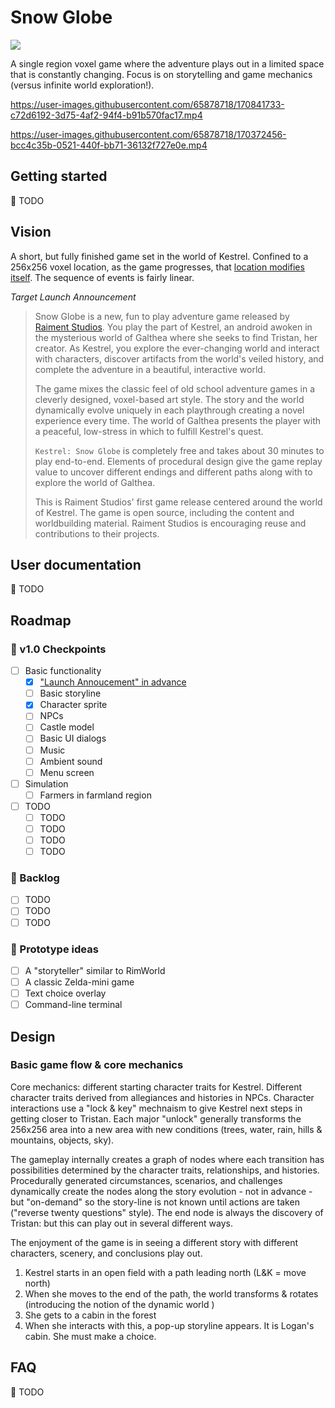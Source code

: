 # Snow Globe

[![](https://img.shields.io/badge/feedback-welcome!-1a6)](https://github.com/raiment-studios/monorepo/discussions)

A single region voxel game where the adventure plays out in a limited space that is constantly changing. Focus is on storytelling and game mechanics (versus infinite world exploration!).

https://user-images.githubusercontent.com/65878718/170841733-c72d6192-3d75-4af2-94f4-b91b570fac17.mp4

https://user-images.githubusercontent.com/65878718/170372456-bcc4c35b-0521-440f-bb71-36132f727e0e.mp4

## Getting started

🚧 TODO

## Vision

A short, but fully finished game set in the world of Kestrel. Confined to a 256x256 voxel location, as the game progresses, that [location modifies itself](https://twitter.com/RidleyWinters/status/1528219337659600896). The sequence of events is fairly linear.

_Target Launch Announcement_

> Snow Globe is a new, fun to play adventure game released by [Raiment Studios](https://raiment-studios.github.io/). You play the part of Kestrel, an android awoken in the mysterious world of Galthea where she seeks to find Tristan, her creator. As Kestrel, you explore the ever-changing world and interact with characters, discover artifacts from the world's veiled history, and complete the adventure in a beautiful, interactive world.
>
> The game mixes the classic feel of old school adventure games in a cleverly designed, voxel-based art style. The story and the world dynamically evolve uniquely in each playthrough creating a novel experience every time. The world of Galthea presents the player with a peaceful, low-stress in which to fulfill Kestrel's quest.
>
> `Kestrel: Snow Globe` is completely free and takes about 30 minutes to play end-to-end. Elements of procedural design give the game replay value to uncover different endings and different paths along with to explore the world of Galthea.
>
> This is Raiment Studios' first game release centered around the world of Kestrel. The game is open source, including the content and worldbuilding material. Raiment Studios is encouraging reuse and contributions to their projects.

## User documentation

🚧 TODO

## Roadmap

### 🏁 v1.0 Checkpoints

-   [ ] Basic functionality
    -   [x] ["Launch Annoucement" in advance](https://www.productplan.com/glossary/working-backward-amazon-method/)
    -   [ ] Basic storyline
    -   [x] Character sprite
    -   [ ] NPCs
    -   [ ] Castle model
    -   [ ] Basic UI dialogs
    -   [ ] Music
    -   [ ] Ambient sound
    -   [ ] Menu screen
-   [ ] Simulation
    -   [ ] Farmers in farmland region
-   [ ] TODO
    -   [ ] TODO
    -   [ ] TODO
    -   [ ] TODO
    -   [ ] TODO

### 🎄 Backlog

-   [ ] TODO
-   [ ] TODO
-   [ ] TODO

### 🧬 Prototype ideas

-   [ ] A "storyteller" similar to RimWorld
-   [ ] A classic Zelda-mini game
-   [ ] Text choice overlay
-   [ ] Command-line terminal

## Design

### Basic game flow & core mechanics

Core mechanics: different starting character traits for Kestrel. Different character traits derived from allegiances and histories in NPCs. Character interactions use a "lock & key" mechnaism to give Kestrel next steps in getting closer to Tristan. Each major "unlock" generally transforms the 256x256 area into a new area with new conditions (trees, water, rain, hills & mountains, objects, sky).

The gameplay internally creates a graph of nodes where each transition has possibilities determined by the character traits, relationships, and histories. Procedurally generated circumstances, scenarios, and challenges dynamically create the nodes along the story evolution - not in advance - but "on-demand" so the story-line is not known until actions are taken ("reverse twenty questions" style). The end node is always the discovery of Tristan: but this can play out in several different ways.

The enjoyment of the game is in seeing a different story with different characters, scenery, and conclusions play out.

1.  Kestrel starts in an open field with a path leading north (L&K = move north)
2.  When she moves to the end of the path, the world transforms & rotates (introducing the notion of the dynamic world )
3.  She gets to a cabin in the forest
4.  When she interacts with this, a pop-up storyline appears. It is Logan's cabin. She must make a choice.

## FAQ

🚧 TODO
